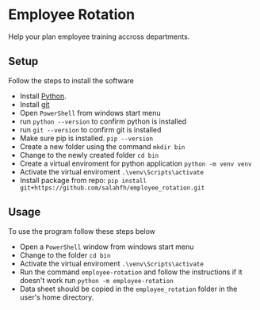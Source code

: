 # Employee Rotation

Help your plan employee training accross departments.

## Setup

Follow the steps to install the software

- Install [Python](https://www.python.org/downloads/).
- Install [git](https://git-scm.com/downloads)
- Open `PowerShell` from windows start menu
- run `python --version` to confirm python is installed
- run `git --version` to confirm git is installed
- Make sure pip is installed. `pip --version`
- Create a new folder using the command `mkdir bin`
- Change to the newly created folder `cd bin`
- Create a virtual enviroment for python application `python -m venv venv`
- Activate the virtual enviroment `.\venv\Scripts\activate`
- Install package from repo: `pip install git+https://github.com/salahfh/employee_rotation.git`

## Usage

To use the program follow these steps below

- Open a `PowerShell` window from windows start menu
- Change to the folder `cd bin`
- Activate the virtual enviroment `.\venv\Scripts\activate`
- Run the command `employee-rotation` and follow the instructions if it doesn't work run `python -m employee-rotation`
- Data sheet should be copied in the `employee_rotation` folder in the user's home directory.
